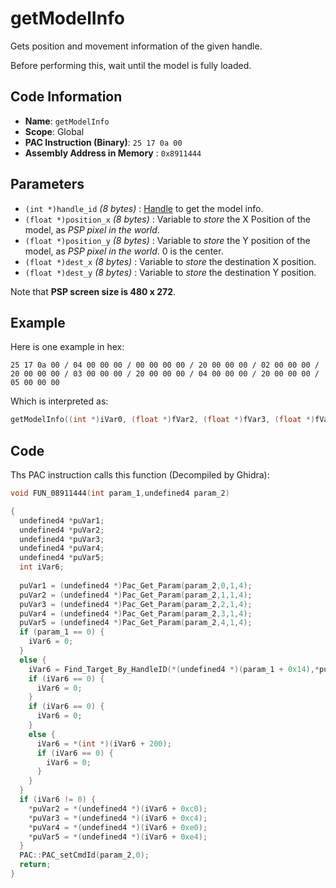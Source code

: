 # getModelInfo

Gets position and movement information of the given handle.

Before performing this, wait until the model is fully loaded.

## Code Information

- **Name**: `getModelInfo`
- **Scope**: Global
- **PAC Instruction (Binary)**: `25 17 0a 00`
- **Assembly Address in Memory** : `0x8911444`

## Parameters

- `(int *)handle_id` *(8 bytes)* : [Handle](./guide/category.md#getting-handle) to get the model info.
- `(float *)position_x` *(8 bytes)* : Variable to *store* the X Position of the model, as *PSP pixel in the world*.
- `(float *)position_y` *(8 bytes)* : Variable to *store* the Y position of the model, as *PSP pixel in the world*. 0 is the center.
- `(float *)dest_x` *(8 bytes)* : Variable to *store* the destination X position.
- `(float *)dest_y` *(8 bytes)* : Variable to *store* the destination Y position.

Note that **PSP screen size is 480 x 272**.

## Example

Here is one example in hex:

```25 17 0a 00 / 04 00 00 00 / 00 00 00 00 / 20 00 00 00 / 02 00 00 00 / 20 00 00 00 / 03 00 00 00 / 20 00 00 00 / 04 00 00 00 / 20 00 00 00 / 05 00 00 00```

Which is interpreted as:

```c
getModelInfo((int *)iVar0, (float *)fVar2, (float *)fVar3, (float *)fVar4, (float *)fVar5)
```

## Code

Ths PAC instruction calls this function (Decompiled by Ghidra):

```c
void FUN_08911444(int param_1,undefined4 param_2)

{
  undefined4 *puVar1;
  undefined4 *puVar2;
  undefined4 *puVar3;
  undefined4 *puVar4;
  undefined4 *puVar5;
  int iVar6;
  
  puVar1 = (undefined4 *)Pac_Get_Param(param_2,0,1,4);
  puVar2 = (undefined4 *)Pac_Get_Param(param_2,1,1,4);
  puVar3 = (undefined4 *)Pac_Get_Param(param_2,2,1,4);
  puVar4 = (undefined4 *)Pac_Get_Param(param_2,3,1,4);
  puVar5 = (undefined4 *)Pac_Get_Param(param_2,4,1,4);
  if (param_1 == 0) {
    iVar6 = 0;
  }
  else {
    iVar6 = Find_Target_By_HandleID(*(undefined4 *)(param_1 + 0x14),*puVar1,1);
    if (iVar6 == 0) {
      iVar6 = 0;
    }
    if (iVar6 == 0) {
      iVar6 = 0;
    }
    else {
      iVar6 = *(int *)(iVar6 + 200);
      if (iVar6 == 0) {
        iVar6 = 0;
      }
    }
  }
  if (iVar6 != 0) {
    *puVar2 = *(undefined4 *)(iVar6 + 0xc0);
    *puVar3 = *(undefined4 *)(iVar6 + 0xc4);
    *puVar4 = *(undefined4 *)(iVar6 + 0xe0);
    *puVar5 = *(undefined4 *)(iVar6 + 0xe4);
  }
  PAC::PAC_setCmdId(param_2,0);
  return;
}
```

